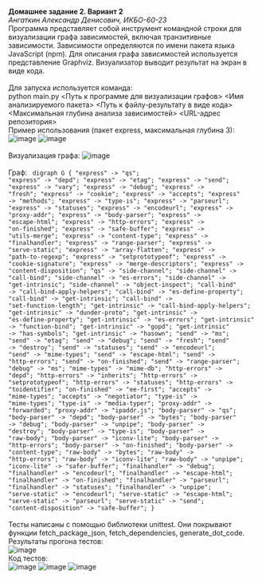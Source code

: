 <b>Домашнее задание 2. Вариант 2</b><br>
<i>Ангаткин Александр Денисович, ИКБО-60-23</i><br>
Программа представляет собой инструмент командной строки для визуализации графа
зависимостей, включая транзитивные зависимости. Зависимости определяются по имени пакета языка JavaScript (npm). Для
описания графа зависимостей используется представление Graphviz.
Визуализатор выводит результат на экран в виде кода.
<br><br>
Для запуска используется команда:<br>
python main.py <Путь к программе для визуализации графов> <Имя анализируемого пакета> <Путь к файлу-результату в виде кода> <Максимальная глубина анализа зависимостей> <URL-адрес репозитория>
<br>Пример использования (пакет express, максимальная глубина 3):<br>
![image](https://github.com/user-attachments/assets/124f8e55-8b81-4999-b444-9b6fa24b9d3a)
![image](https://github.com/user-attachments/assets/ceb93d07-7e3a-4d85-8a5d-b4575eb04d38)
<br><br>Визуализация графа:
![image](https://github.com/user-attachments/assets/a5d8f99b-cdce-4017-bdc8-33b7ed6c2eae)
<br><br>Граф:
<code>
digraph G {
  "express" -> "qs";
  "express" -> "depd";
  "express" -> "etag";
  "express" -> "send";
  "express" -> "vary";
  "express" -> "debug";
  "express" -> "fresh";
  "express" -> "cookie";
  "express" -> "accepts";
  "express" -> "methods";
  "express" -> "type-is";
  "express" -> "parseurl";
  "express" -> "statuses";
  "express" -> "encodeurl";
  "express" -> "proxy-addr";
  "express" -> "body-parser";
  "express" -> "escape-html";
  "express" -> "http-errors";
  "express" -> "on-finished";
  "express" -> "safe-buffer";
  "express" -> "utils-merge";
  "express" -> "content-type";
  "express" -> "finalhandler";
  "express" -> "range-parser";
  "express" -> "serve-static";
  "express" -> "array-flatten";
  "express" -> "path-to-regexp";
  "express" -> "setprototypeof";
  "express" -> "cookie-signature";
  "express" -> "merge-descriptors";
  "express" -> "content-disposition";
  "qs" -> "side-channel";
  "side-channel" -> "call-bind";
  "side-channel" -> "es-errors";
  "side-channel" -> "get-intrinsic";
  "side-channel" -> "object-inspect";
  "call-bind" -> "call-bind-apply-helpers";
  "call-bind" -> "es-define-property";
  "call-bind" -> "get-intrinsic";
  "call-bind" -> "set-function-length";
  "get-intrinsic" -> "call-bind-apply-helpers";
  "get-intrinsic" -> "dunder-proto";
  "get-intrinsic" -> "es-define-property";
  "get-intrinsic" -> "es-errors";
  "get-intrinsic" -> "function-bind";
  "get-intrinsic" -> "gopd";
  "get-intrinsic" -> "has-symbols";
  "get-intrinsic" -> "hasown";
  "send" -> "ms";
  "send" -> "etag";
  "send" -> "debug";
  "send" -> "fresh";
  "send" -> "destroy";
  "send" -> "statuses";
  "send" -> "encodeurl";
  "send" -> "mime-types";
  "send" -> "escape-html";
  "send" -> "http-errors";
  "send" -> "on-finished";
  "send" -> "range-parser";
  "debug" -> "ms";
  "mime-types" -> "mime-db";
  "http-errors" -> "depd";
  "http-errors" -> "inherits";
  "http-errors" -> "setprototypeof";
  "http-errors" -> "statuses";
  "http-errors" -> "toidentifier";
  "on-finished" -> "ee-first";
  "accepts" -> "mime-types";
  "accepts" -> "negotiator";
  "type-is" -> "mime-types";
  "type-is" -> "media-typer";
  "proxy-addr" -> "forwarded";
  "proxy-addr" -> "ipaddr.js";
  "body-parser" -> "qs";
  "body-parser" -> "depd";
  "body-parser" -> "bytes";
  "body-parser" -> "debug";
  "body-parser" -> "unpipe";
  "body-parser" -> "destroy";
  "body-parser" -> "type-is";
  "body-parser" -> "raw-body";
  "body-parser" -> "iconv-lite";
  "body-parser" -> "http-errors";
  "body-parser" -> "on-finished";
  "body-parser" -> "content-type";
  "raw-body" -> "bytes";
  "raw-body" -> "http-errors";
  "raw-body" -> "iconv-lite";
  "raw-body" -> "unpipe";
  "iconv-lite" -> "safer-buffer";
  "finalhandler" -> "debug";
  "finalhandler" -> "encodeurl";
  "finalhandler" -> "escape-html";
  "finalhandler" -> "on-finished";
  "finalhandler" -> "parseurl";
  "finalhandler" -> "statuses";
  "finalhandler" -> "unpipe";
  "serve-static" -> "encodeurl";
  "serve-static" -> "escape-html";
  "serve-static" -> "parseurl";
  "serve-static" -> "send";
  "content-disposition" -> "safe-buffer";
}
</code>
<br><br>Тесты написаны с помощью библиотеки unittest. Они покрывают функции fetch_package_json, fetch_dependencies, generate_dot_code.
<br>Результаты прогона тестов:<br>
![image](https://github.com/user-attachments/assets/b3d8bbdd-a595-4793-a560-7f61a1d2d19b)
<br>Код тестов:<br>
![image](https://github.com/user-attachments/assets/2cd44dca-a1c9-4dca-920d-766a16a85a4d)
![image](https://github.com/user-attachments/assets/1d20019f-f2dd-43b0-be20-44f5d01de914)
![image](https://github.com/user-attachments/assets/1c012f21-0d8b-4e4a-af74-4fd23452b10d)

